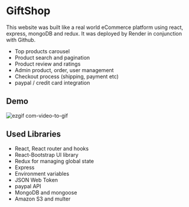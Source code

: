 # GiftShop

This website was built like a real world eCommerce platform using react, express, mongoDB and redux.
It was deployed by Render in conjunction with Github.

- Top products carousel
- Product search and pagination
- Product review and ratings
- Admin product, order, user management
- Checkout process (shipping, payment etc)
- paypal / credit card integration

## Demo

![ezgif com-video-to-gif](https://github.com/jing54321/GiftShop/assets/75094086/d37128de-1d42-4aa4-868e-28faf64eaa00)

## Used Libraries

- React, React router and hooks
- React-Bootstrap UI library
- Redux for managing global state
- Express
- Environment variables
- JSON Web Token
- paypal API
- MongoDB and mongoose
- Amazon S3 and multer
